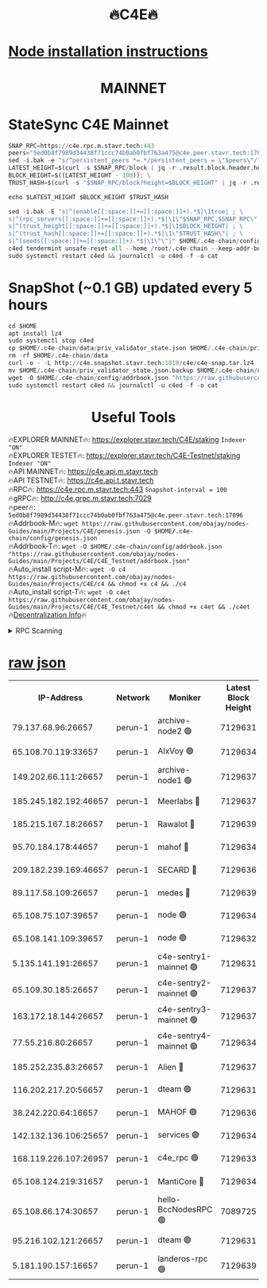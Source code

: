 <h1 align="center"> 🔥C4E🔥</h1>

[Node installation instructions](https://github.com/obajay/nodes-Guides/tree/main/Projects/C4E)
=

<h1 align="center"> MAINNET</h1>

# StateSync C4E Mainnet
```python
SNAP_RPC=https://c4e.rpc.m.stavr.tech:443
peers="5ed0b8f7989d34438f71ccc74b0ab0fbf763a475@c4e.peer.stavr.tech:17096"
sed -i.bak -e "s/^persistent_peers *=.*/persistent_peers = \"$peers\"/" $HOME/.c4e-chain/config/config.toml
LATEST_HEIGHT=$(curl -s $SNAP_RPC/block | jq -r .result.block.header.height); \
BLOCK_HEIGHT=$((LATEST_HEIGHT - 100)); \
TRUST_HASH=$(curl -s "$SNAP_RPC/block?height=$BLOCK_HEIGHT" | jq -r .result.block_id.hash)

echo $LATEST_HEIGHT $BLOCK_HEIGHT $TRUST_HASH

sed -i.bak -E "s|^(enable[[:space:]]+=[[:space:]]+).*$|\1true| ; \
s|^(rpc_servers[[:space:]]+=[[:space:]]+).*$|\1\"$SNAP_RPC,$SNAP_RPC\"| ; \
s|^(trust_height[[:space:]]+=[[:space:]]+).*$|\1$BLOCK_HEIGHT| ; \
s|^(trust_hash[[:space:]]+=[[:space:]]+).*$|\1\"$TRUST_HASH\"| ; \
s|^(seeds[[:space:]]+=[[:space:]]+).*$|\1\"\"|" $HOME/.c4e-chain/config/config.toml
c4ed tendermint unsafe-reset-all --home /root/.c4e-chain --keep-addr-book
sudo systemctl restart c4ed && journalctl -u c4ed -f -o cat
```
# SnapShot (~0.1 GB) updated every 5 hours
```python
cd $HOME
apt install lz4
sudo systemctl stop c4ed
cp $HOME/.c4e-chain/data/priv_validator_state.json $HOME/.c4e-chain/priv_validator_state.json.backup
rm -rf $HOME/.c4e-chain/data
curl -o - -L http://c4e.snapshot.stavr.tech:1018/c4e/c4e-snap.tar.lz4 | lz4 -c -d - | tar -x -C $HOME/.c4e-chain --strip-components 2
mv $HOME/.c4e-chain/priv_validator_state.json.backup $HOME/.c4e-chain/data/priv_validator_state.json
wget -O $HOME/.c4e-chain/config/addrbook.json "https://raw.githubusercontent.com/obajay/nodes-Guides/main/Projects/C4E/addrbook.json"
sudo systemctl restart c4ed && journalctl -u c4ed -f -o cat
```
 <h1 align="center"> Useful Tools</h1>

🔥EXPLORER MAINNET🔥:  https://explorer.stavr.tech/C4E/staking            `Indexer "ON"` \
🔥EXPLORER TESTET🔥:   https://explorer.stavr.tech/C4E-Testnet/staking     `Indexer "ON"` \
🔥API MAINNET🔥:       https://c4e.api.m.stavr.tech \
🔥API TESTNET🔥:       https://c4e.api.t.stavr.tech \
🔥RPC🔥:               https://c4e.rpc.m.stavr.tech:443                  `Snapshot-interval = 100` \
🔥gRPC🔥:              http://c4e.grpc.m.stavr.tech:7029 \
🔥peer🔥:              `5ed0b8f7989d34438f71ccc74b0ab0fbf763a475@c4e.peer.stavr.tech:17096` \
🔥Addrbook-M🔥:    ```wget https://raw.githubusercontent.com/obajay/nodes-Guides/main/Projects/C4E/genesis.json -O $HOME/.c4e-chain/config/genesis.json``` \
🔥Addrbook-T🔥:    ```wget -O $HOME/.c4e-chain/config/addrbook.json "https://raw.githubusercontent.com/obajay/nodes-Guides/main/Projects/C4E/C4E_Testnet/addrbook.json"``` \
🔥Auto_install script-M🔥: ```wget -O c4 https://raw.githubusercontent.com/obajay/nodes-Guides/main/Projects/C4E/c4 && chmod +x c4 && ./c4``` \
🔥Auto_install script-T🔥: ```wget -O c4et https://raw.githubusercontent.com/obajay/nodes-Guides/main/Projects/C4E/C4E_Testnet/c4et && chmod +x c4et && ./c4et``` \
🔥[Decentralization Info](https://github.com/obajay/StateSync-snapshots/tree/main/Projects/C4E/Decentralization)🔥




<details>
<summary>RPC Scanning</summary>

<h2 align="center"> We scan nodes in real time every 4 hours. And we provide the final result of RPC endpoints.
We cannot influence the operation of these nodes in any way. </h2>


```python
If Voting Power is higher than 0 --> then the Node is a validator of the network and may be subject to attack and be a potential threat to the chain.
```
```python
We marked such validators with a red symbol
```

</details>

[raw json](https://rpc-check.c4e.stavr.tech/c4e/rpc-c4e-result.json)
=



<table><tr><th>IP-Address</th><th>Network</th><th>Moniker</th><th>Latest Block Height</th><th>Earliest Block Height</th><th>Catching Up</th><th>Tx Index</th><th>Voting Power</th><th>Scan Time</th></tr><tr><td>79.137.68.96:26657</td><td>perun-1</td><td>archive-node2 🟢</td><td>7129631</td><td>1</td><td>False</td><td>on</td><td>0</td><td>2024-02-11T13:04:27.940039529UTC</td></tr><tr><td>65.108.70.119:33657</td><td>perun-1</td><td>AlxVoy 🟢</td><td>7129634</td><td>1</td><td>False</td><td>on</td><td>0</td><td>2024-02-11T13:04:42.596919704UTC</td></tr><tr><td>149.202.66.111:26657</td><td>perun-1</td><td>archive-node1 🟢</td><td>7129637</td><td>1</td><td>False</td><td>on</td><td>0</td><td>2024-02-11T13:04:59.297132163UTC</td></tr><tr><td>185.245.182.192:46657</td><td>perun-1</td><td>Meerlabs 🔴</td><td>7129637</td><td>1051501</td><td>False</td><td>on</td><td>344594</td><td>2024-02-11T13:05:04.506102989UTC</td></tr><tr><td>185.215.167.18:26657</td><td>perun-1</td><td>Rawalot 🔴</td><td>7129639</td><td>1090501</td><td>False</td><td>on</td><td>450002</td><td>2024-02-11T13:05:16.369952959UTC</td></tr><tr><td>95.70.184.178:44657</td><td>perun-1</td><td>mahof 🔴</td><td>7129634</td><td>2342001</td><td>False</td><td>off</td><td>1356338</td><td>2024-02-11T13:04:41.800053470UTC</td></tr><tr><td>209.182.239.169:46657</td><td>perun-1</td><td>SECARD 🔴</td><td>7129636</td><td>2616101</td><td>False</td><td>off</td><td>749292</td><td>2024-02-11T13:04:54.565843930UTC</td></tr><tr><td>89.117.58.109:26657</td><td>perun-1</td><td>medes 🔴</td><td>7129639</td><td>2826001</td><td>False</td><td>off</td><td>890936</td><td>2024-02-11T13:05:11.620746257UTC</td></tr><tr><td>65.108.75.107:39657</td><td>perun-1</td><td>node 🟢</td><td>7129634</td><td>5198801</td><td>False</td><td>on</td><td>0</td><td>2024-02-11T13:04:45.729258895UTC</td></tr><tr><td>65.108.141.109:39657</td><td>perun-1</td><td>node 🟢</td><td>7129632</td><td>5303301</td><td>False</td><td>on</td><td>0</td><td>2024-02-11T13:04:30.433260753UTC</td></tr><tr><td>5.135.141.191:26657</td><td>perun-1</td><td>c4e-sentry1-mainnet 🟢</td><td>7129631</td><td>6198001</td><td>False</td><td>on</td><td>0</td><td>2024-02-11T13:04:26.954775832UTC</td></tr><tr><td>65.109.30.185:26657</td><td>perun-1</td><td>c4e-sentry2-mainnet 🟢</td><td>7129637</td><td>6238301</td><td>False</td><td>on</td><td>0</td><td>2024-02-11T13:05:04.181679357UTC</td></tr><tr><td>163.172.18.144:26657</td><td>perun-1</td><td>c4e-sentry3-mainnet 🟢</td><td>7129637</td><td>6239001</td><td>False</td><td>on</td><td>0</td><td>2024-02-11T13:05:05.155942032UTC</td></tr><tr><td>77.55.216.80:26657</td><td>perun-1</td><td>c4e-sentry4-mainnet 🟢</td><td>7129634</td><td>6241001</td><td>False</td><td>on</td><td>0</td><td>2024-02-11T13:04:42.259723693UTC</td></tr><tr><td>185.252.235.83:26657</td><td>perun-1</td><td>Alien 🔴</td><td>7129637</td><td>6502501</td><td>False</td><td>on</td><td>648118</td><td>2024-02-11T13:04:59.611432954UTC</td></tr><tr><td>116.202.217.20:56657</td><td>perun-1</td><td>dteam 🟢</td><td>7129631</td><td>6800901</td><td>False</td><td>on</td><td>0</td><td>2024-02-11T13:04:27.251526756UTC</td></tr><tr><td>38.242.220.64:16657</td><td>perun-1</td><td>MAHOF 🟢</td><td>7129636</td><td>6885501</td><td>False</td><td>on</td><td>0</td><td>2024-02-11T13:04:56.902134246UTC</td></tr><tr><td>142.132.136.106:25657</td><td>perun-1</td><td>services 🟢</td><td>7129634</td><td>7012001</td><td>False</td><td>on</td><td>0</td><td>2024-02-11T13:04:45.371134341UTC</td></tr><tr><td>168.119.226.107:26957</td><td>perun-1</td><td>c4e_rpc 🟢</td><td>7129633</td><td>7029633</td><td>False</td><td>on</td><td>0</td><td>2024-02-11T13:04:34.845519673UTC</td></tr><tr><td>65.108.124.219:31657</td><td>perun-1</td><td>MantiCore 🔴</td><td>7129634</td><td>7029634</td><td>False</td><td>off</td><td>729091</td><td>2024-02-11T13:04:41.357845781UTC</td></tr><tr><td>65.108.66.174:30657</td><td>perun-1</td><td>hello-BccNodesRPC 🟢</td><td>7089725</td><td>7089601</td><td>False</td><td>on</td><td>0</td><td>2024-02-11T13:04:42.952166644UTC</td></tr><tr><td>95.216.102.121:26657</td><td>perun-1</td><td>dteam 🟢</td><td>7129631</td><td>7116001</td><td>False</td><td>on</td><td>0</td><td>2024-02-11T13:04:27.607634240UTC</td></tr><tr><td>5.181.190.157:16657</td><td>perun-1</td><td>landeros-rpc 🟢</td><td>7129639</td><td>7123501</td><td>False</td><td>on</td><td>0</td><td>2024-02-11T13:05:16.031217361UTC</td></tr></table>
